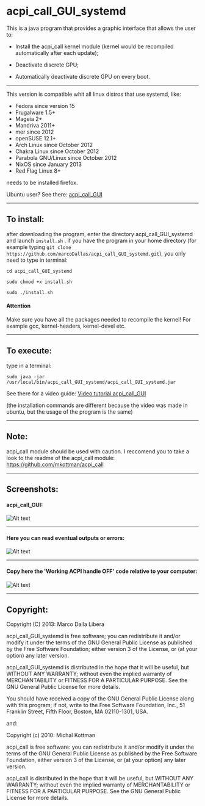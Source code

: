 acpi_call_GUI_systemd
=============
This is a java program that provides a graphic interface that allows the user to:

 * Install the acpi_call kernel module (kernel would be recompiled automatically after each update);
 
 * Deactivate discrete GPU;
 
 * Automatically deactivate discrete GPU on every boot.

***
This version is compatible whit all linux distros that use systemd, like:
 * Fedora since version 15
 * Frugalware 1.5+
 * Mageia 2+
 * Mandriva 2011+
 * mer since 2012
 * openSUSE 12.1+
 * Arch Linux since October 2012
 * Chakra Linux since October 2012
 * Parabola GNU/Linux since October 2012
 * NixOS since January 2013
 * Red Flag Linux 8+

needs to be installed firefox.

Ubuntu user? See there: [acpi_call_GUI](https://github.com/marcoDallas/acpi_call_GUI "acpi_call_GUI")
***

## To install:
after downloading the program, enter the directory acpi_call_GUI_systemd and launch `install.sh` . 
if you have the program in your home directory (for example typing `git clone https://github.com/marcoDallas/acpi_call_GUI_systemd.git`), you only need to type in terminal:

```
cd acpi_call_GUI_systemd 

sudo chmod +x install.sh 

sudo ./install.sh 
```
#### Attention
Make sure you have all the packages needed to recompile the kernel! For example gcc, kernel-headers, kernel-devel etc.
***
## To execute:

type in a terminal: 

```
sudo java -jar /usr/local/bin/acpi_call_GUI_systemd/acpi_call_GUI_systemd.jar
```

See there for a video guide: [Video tutorial acpi_call_GUI](https://www.youtube.com/watch?v=h33bvoR14x8 "Go to youtube")

(the installation commands are different because the video was made in ubuntu, but the usage of the program is the same)
***
## Note:

acpi_call module should be used with caution. I reccomend you to take a look to the readme of the acpi_call module: https://github.com/mkottman/acpi_call
***
## Screenshots:
#### acpi_call_GUI:
![Alt text](https://lh3.googleusercontent.com/G2y4wAd3FllQWEXfaMKBgKhYFB404NgYdrLotzUMET4=w614-h314-no "acpi_call_GUI")
***
#### Here you can read eventual outputs or errors:
![Alt text](https://lh5.googleusercontent.com/-i8Q-6UxOSuk/UY-sz6OPtMI/AAAAAAAAA_Q/uterDsLyy2Q/w636-h335-no/Schermata+del+2013-05-12.png "here you can read eventual outputs or errors")
***
#### Copy here the 'Working ACPI handle OFF' code relative to your computer:
![Alt text](https://lh6.googleusercontent.com/-FuXDqo1CP64/UY-s2FpM2YI/AAAAAAAAA_Y/SPhWcoDQ1Gk/w882-h504-no/Schermata+del+2013-05-08+02%253A49%253A19.png "copy here the 'Working ACPI handle OFF' code relative to your computer")
***
## Copyright:

  Copyright (C) 2013: Marco Dalla Libera 
  
  acpi_call_GUI_systemd is free software; you can redistribute it and/or modify
  it under the terms of the GNU General Public License as published by
  the Free Software Foundation; either version 3 of the License, or
  (at your option) any later version.
  
  acpi_call_GUI_systemd is distributed in the hope that it will be useful,
  but WITHOUT ANY WARRANTY; without even the implied warranty of
  MERCHANTABILITY or FITNESS FOR A PARTICULAR PURPOSE.  See the
  GNU General Public License for more details.
  
  You should have received a copy of the GNU General Public License
  along with this program; if not, write to the Free Software
  Foundation, Inc., 51 Franklin Street, Fifth Floor, Boston,
  MA 02110-1301, USA.
  
  and:
  
  Copyright (c) 2010: Michal Kottman
  
  acpi_call is free software: you can redistribute it and/or modify 
  it under the terms of the GNU General Public License as published by 
  the Free Software Foundation, either version 3 of the License, or 
  (at your option) any later version.
 
  acpi_call is distributed in the hope that it will be useful, 
  but WITHOUT ANY WARRANTY; without even the implied warranty of 
  MERCHANTABILITY or FITNESS FOR A PARTICULAR PURPOSE. 
  See the GNU General Public License for more details.
